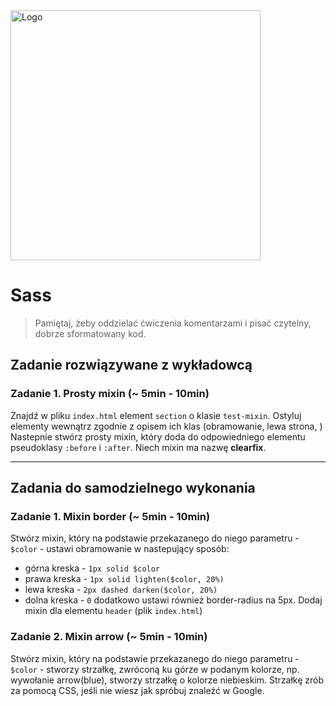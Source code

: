 <img alt="Logo" src="http://coderslab.pl/svg/logo-coderslab.svg" width="400">

# Sass

> Pamiętaj, żeby oddzielać ćwiczenia komentarzami i pisać czytelny, dobrze sformatowany kod.

## Zadanie rozwiązywane z wykładowcą

### Zadanie 1. Prosty mixin  (~ 5min - 10min)

Znajdź w pliku `index.html` element `section` o klasie `test-mixin`. Ostyluj elementy wewnątrz zgodnie z opisem ich klas (obramowanie, lewa strona, )
Nastepnie stwórz prosty mixin, który doda do  odpowiedniego elementu pseudoklasy `:before` i `:after`. Niech mixin ma nazwę **clearfix**.

-------------------------------------------------------------------------------

## Zadania do samodzielnego wykonania

### Zadanie 1. Mixin border  (~ 5min - 10min)
Stwórz mixin, który na podstawie przekazanego do niego parametru - `$color` - ustawi obramowanie w nastepujący sposób:
* górna kreska  - `1px solid $color`
* prawa kreska - `1px solid lighten($color, 20%)`
* lewa kreska - `2px dashed darken($color, 20%)`
* dolna kreska - `0`
dodatkowo ustawi również border-radius na 5px.
Dodaj mixin dla elementu `header` (plik `index.html`)

### Zadanie 2. Mixin arrow  (~ 5min - 10min)
Stwórz mixin, który na podstawie przekazanego do niego parametru - `$color` - stworzy strzałkę, zwróconą ku górze w podanym kolorze, np. wywołanie arrow(blue), stworzy strzałkę o kolorze niebieskim.
Strzałkę zrób za pomocą CSS, jeśli nie wiesz jak spróbuj znaleźć w Google.
